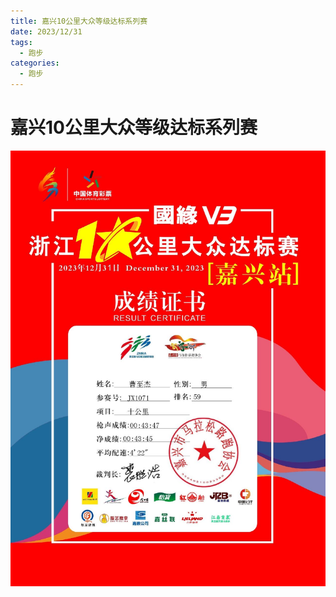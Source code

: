 ```yaml
---
title: 嘉兴10公里大众等级达标系列赛
date: 2023/12/31
tags:
  - 跑步
categories:
  - 跑步
---
```


# 嘉兴10公里大众等级达标系列赛

<img src="./img/13.png"/>
